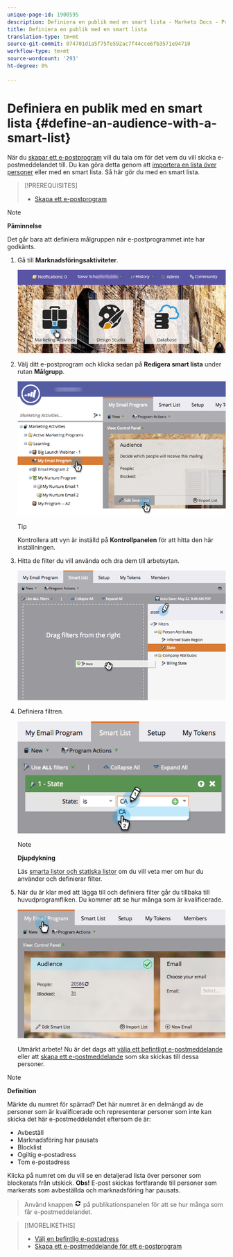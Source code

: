 ```yaml
---
unique-page-id: 1900595
description: Definiera en publik med en smart lista - Marketo Docs - Produktdokumentation
title: Definiera en publik med en smart lista
translation-type: tm+mt
source-git-commit: 074701d1a5f75fe592ac7f44cce6fb3571e94710
workflow-type: tm+mt
source-wordcount: '293'
ht-degree: 0%

---
```



# Definiera en publik med en smart lista {#define-an-audience-with-a-smart-list}

När du [skapar ett e-postprogram](../../../../product-docs/email-marketing/email-programs/creating-an-email-program/create-an-email-program.md) vill du tala om för det vem du vill skicka e-postmeddelandet till. Du kan göra detta genom att [importera en lista över personer](define-an-audience-by-importing-a-list.md) eller med en smart lista. Så här gör du med en smart lista.

>[!PREREQUISITES]
>
>* [Skapa ett e-postprogram](../../../../product-docs/email-marketing/email-programs/creating-an-email-program/create-an-email-program.md)

>



>[!NOTE]
>
>**Påminnelse**
>
>Det går bara att definiera målgruppen när e-postprogrammet inte har godkänts.

1. Gå till **Marknadsföringsaktiviteter**.

   ![](assets/login-marketing-activities.png)

1. Välj ditt e-postprogram och klicka sedan på **Redigera smart lista** under rutan **Målgrupp**.

   ![](assets/2017-05-22-09-46-37.png)

   >[!TIP]
   >
   >Kontrollera att vyn är inställd på **Kontrollpanelen** för att hitta den här inställningen.

1. Hitta de filter du vill använda och dra dem till arbetsytan.

   ![](assets/dragstate.png)

1. Definiera filtren.

   ![](assets/image2014-9-12-11-3a1-3a14.png)

   >[!NOTE]
   >
   >**Djupdykning**
   >
   >
   >Läs [smarta listor och statiska listor](http://docs.marketo.com/display/docs/smart+lists+and+static+lists) om du vill veta mer om hur du använder och definierar filter.

1. När du är klar med att lägga till och definiera filter går du tillbaka till huvudprogramfliken. Du kommer att se hur många som är kvalificerade.

   ![](assets/myemailprogram.jpg)

   Utmärkt arbete! Nu är det dags att [välja ett befintligt e-postmeddelande](../../../../product-docs/email-marketing/email-programs/email-program-actions/choose-an-existing-email.md) eller att [skapa ett e-postmeddelande](../../../../product-docs/email-marketing/email-programs/email-program-actions/create-an-email-for-an-email-program.md) som ska skickas till dessa personer.

>[!NOTE]
>
>**Definition**
>
>Märkte du numret för spärrad? Det här numret är en delmängd av de personer som är kvalificerade och representerar personer som inte kan skicka det här e-postmeddelandet eftersom de är:
>
>* Avbeställ
>* Marknadsföring har pausats
>* Blocklist
>* Ogiltig e-postadress
>* Tom e-postadress

>
>
Klicka på numret om du vill se en detaljerad lista över personer som blockerats från utskick. **Obs!** E-post skickas fortfarande till personer som markerats som avbeställda och marknadsföring har pausats.
>
>Använd knappen ![—](assets/image2014-10-23-16-3a32-3a36.png) på publikationspanelen för att se hur många som får e-postmeddelandet.

>[!MORELIKETHIS]
>
>* [Välj en befintlig e-postadress](../../../../product-docs/email-marketing/email-programs/email-program-actions/choose-an-existing-email.md)
>* [Skapa ett e-postmeddelande för ett e-postprogram](../../../../product-docs/email-marketing/email-programs/email-program-actions/create-an-email-for-an-email-program.md)

>



